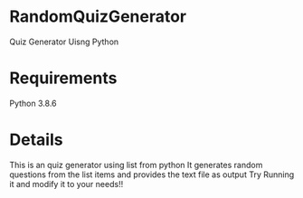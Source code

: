 # RandomQuizGenerator
Quiz Generator Uisng Python

# Requirements 
Python 3.8.6

# Details 
This is an quiz generator using list from python 
It generates random questions from the list items
and provides the text file as output
Try Running it and modify it to your needs!!
